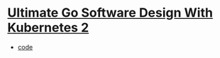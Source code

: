 # [Ultimate Go Software Design With Kubernetes 2](https://courses.ardanlabs.com/courses/take/ultimate-go-software-design-with-kubernetes-2/lessons/57296626-3-4-create-apply-k8s-deployment-for-the-service)

- [code](https://github.com/ardanlabs/service.git)